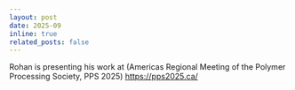 ```yaml
---
layout: post
date: 2025-09
inline: true
related_posts: false
---
```


 Rohan is presenting his work at (Americas Regional Meeting of the Polymer Processing Society, PPS 2025) <https://pps2025.ca/>
